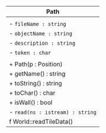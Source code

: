 | Path                            |
| ------------------------------- |
|                                 |
| - `fileName : string`           |
| - `objectName : string`         |
| - `description : string`        |
| - `token : char`                |
|                                 |
| + Path(p : Position)            |
| + getName() : string            |
| + toString() : string           |
| + toChar() : char               |
| + isWall() : bool               |
| - `read(ns : istream) : string` |
| f World::readTileData()         |